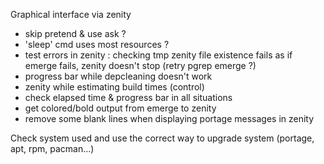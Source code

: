 Graphical interface via zenity
- skip pretend & use ask ?
- 'sleep' cmd uses most resources ?
- test errors in zenity : checking tmp zenity file existence fails as if emerge fails, zenity doesn't stop (retry pgrep emerge ?)
- progress bar while depcleaning doesn't work
- zenity while estimating build times (control)
- check elapsed time & progress bar in all situations
- get colored/bold output from emerge to zenity
- remove some blank lines when displaying portage messages in zenity

Check system used and use the correct way to upgrade system (portage, apt, rpm, pacman...)
